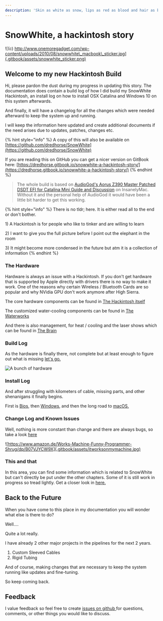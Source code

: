 ```yaml
---
description: 'Skin as white as snow, lips as red as blood and hair as black as night.'
---
```


# SnowWhite, a hackintosh story

![\(c\) http://www.onemoregadget.com/wp-content/uploads/2010/08/snowwhite\_macbook\_sticker.jpg](.gitbook/assets/snowwhite_sticker.png)

## Welcome to my new Hackintosh Build

Hi, please pardon the dust during my progress in updating this story. The documentation does contain a build log of how I did build my SnowWhite Hackintosh, an install log on how to install OSX Catalina and Windows 10 on this system afterwards.

And finally,  it will have a changelog for all the changes which were needed afterward to keep the system up and running.

I will keep the information here updated and create additional documents if the need arises due to updates, patches, changes etc.

{% hint style="info" %}
A copy of this will also be available on [https://github.com/dredhorse/SnowWhite](https://github.com/dredhorse/SnowWhite)

If you are reading this on GitHub you can get a nicer version on GitBook here: [https://dredhorse.gitbook.io/snowwhite-a-hackintosh-story/](https://dredhorse.gitbook.io/snowwhite-a-hackintosh-story/)
{% endhint %}

> The whole build is based on [AudioGod's Aorus Z390 Master Patched DSDT EFI for Catalina Mini Guide and Discussion](https://www.insanelymac.com/forum/topic/340936-audiogods-aorus-z390-master-patched-dsdt-efi-for-catalina-mini-guide-and-discussion/) on InsanelyMac. Without it and the personal help of AudioGod it would have been a little bit harder to get this working.

{% hint style="info" %}
There is no tldr; here. It is either read all to the end or don't bother.

1\) A Hackintosh is for people who like to tinker and are willing to learn

2\) I want to give you the full picture before I point out the elephant in the room

3\) It might become more condensed in the future but atm it is a collection of information
{% endhint %}

### The Hardware

Hardware is always an issue with a Hackintosh. If you don't get hardware that is supported by Apple directly with drivers there is no way to make it work. One of the reasons why certain Wireless / Bluetooth Cards are so popular and why NVidia GPU don't work anymore after High Sierra.

The core hardware components can be found in [The Hackintosh itself](the-hardware/the-hackintosh-itself.md)

The customized water-cooling components can be found in [The Waterworks](the-hardware/the-waterworks.md) 

And there is also management, for heat / cooling and the laser shows which can be found in [The Brain](the-hardware/the-brain.md)

### Build Log

As the hardware is finally there, not complete but at least enough to figure out what is missing [let's go.](build-log/assembling-the-build.md)

![A bunch of hardware](.gitbook/assets/bunchofhardware.png)

### Install Log

And after struggling with kilometers of cable, missing parts, and other shenanigans it finally begins.

First is [Bios](install-log/bios-configuration-guide.md), then [Windows](install-log/windows-10.md), and then the long road to [macOS.](install-log/macos-catalina/bootstick-macos-catalina-10.15.4.md)

### Change Log and Known Issues

Well, nothing is more constant than change and there are always bugs, so take a look  [here](changelog-knownissues/nothing-to-see-here....md)

![https://www.amazon.de/Works-Machine-Funny-Programmer-Shrug/dp/B07VJYCW9X](.gitbook/assets/itworksonmymachine.jpg)

### This and that

In this area, you can find some information which is related to SnowWhite but can't directly be put under the other chapters. Some of it is still work in progress so tread lightly. Get a closer look in [here.](this-and-that/whats-in-here.md)

## Back to the Future



When you have come to this place in my documentation you will wonder what else is there to do?

Well....

Quite a lot really.

I have already 2 other major projects in the pipelines for the next 2 years.

1. Custom Sleeved Cables
2. Rigid Tubing

And of course, making changes that are necessary to keep the system running like updates and fine-tuning.

So keep coming back.

## Feedback

I value feedback so feel free to create [issues on github ](https://github.com/dredhorse/SnowWhite/issues)for questions, comments, or other things you would like to discuss.



